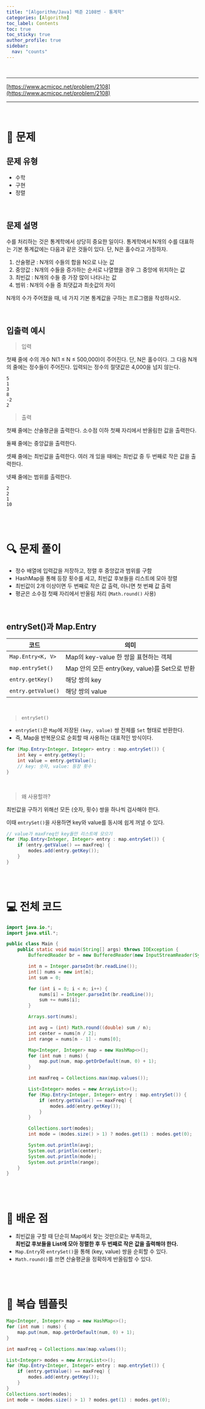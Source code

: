 ```yaml
---
title: "[Algorithm/Java] 백준 2108번 - 통계학"
categories: [Algorithm]
toc_label: Contents
toc: true
toc_sticky: true
author_profile: true
sidebar:
  nav: "counts"
---
```


<br>

---

[https://www.acmicpc.net/problem/2108](https://www.acmicpc.net/problem/2108)

---

<br>

# 📌 문제

## 문제 유형

- 수학
- 구현
- 정렬

<br>

## 문제 설명

수를 처리하는 것은 통계학에서 상당히 중요한 일이다. 통계학에서 N개의 수를 대표하는 기본 통계값에는 다음과 같은 것들이 있다. 단, N은 홀수라고 가정하자.

1. 산술평균 : N개의 수들의 합을 N으로 나눈 값
2. 중앙값 : N개의 수들을 증가하는 순서로 나열했을 경우 그 중앙에 위치하는 값
3. 최빈값 : N개의 수들 중 가장 많이 나타나는 값
4. 범위 : N개의 수들 중 최댓값과 최솟값의 차이

N개의 수가 주어졌을 때, 네 가지 기본 통계값을 구하는 프로그램을 작성하시오.

<br>

## 입출력 예시

> 입력

첫째 줄에 수의 개수 N(1 ≤ N ≤ 500,000)이 주어진다. 단, N은 홀수이다. 그 다음 N개의 줄에는 정수들이 주어진다. 입력되는 정수의 절댓값은 4,000을 넘지 않는다.

```
5
1
3
8
-2
2
```

> 출력

첫째 줄에는 산술평균을 출력한다. 소수점 이하 첫째 자리에서 반올림한 값을 출력한다.

둘째 줄에는 중앙값을 출력한다.

셋째 줄에는 최빈값을 출력한다. 여러 개 있을 때에는 최빈값 중 두 번째로 작은 값을 출력한다.

넷째 줄에는 범위를 출력한다.

```
2
2
1
10
```

<br><br>

# 🔍 문제 풀이

- 정수 배열에 입력값을 저장하고, 정렬 후 중앙값과 범위를 구함
- HashMap을 통해 등장 횟수를 세고, 최빈값 후보들을 리스트에 모아 정렬
- 최빈값이 2개 이상이면 두 번째로 작은 값 출력, 아니면 첫 번째 값 출력
- 평균은 소수점 첫째 자리에서 반올림 처리 (`Math.round()` 사용)

<br>

## entrySet()과 Map.Entry

| 코드               | 의미                                           |
| ------------------ | ---------------------------------------------- |
| `Map.Entry<K, V>`  | Map의 key-value 한 쌍을 표현하는 객체          |
| `map.entrySet()`   | Map 안의 모든 entry(key, value)를 Set으로 반환 |
| `entry.getKey()`   | 해당 쌍의 key                                  |
| `entry.getValue()` | 해당 쌍의 value                                |

<br>

> `entrySet()`

- `entrySet()`은 `Map`에 저장된 `(key, value)` 쌍 전체를 `Set` 형태로 반환한다.
- 즉, Map을 반복문으로 순회할 때 사용하는 대표적인 방식이다.

```java
for (Map.Entry<Integer, Integer> entry : map.entrySet()) {
    int key = entry.getKey();
    int value = entry.getValue();
    // key: 숫자, value: 등장 횟수
}
```

<br>

> 왜 사용할까?

최빈값을 구하기 위해선 모든 (숫자, 횟수) 쌍을 하나씩 검사해야 한다.

이때 `entrySet()`을 사용하면 key와 value를 동시에 쉽게 꺼낼 수 있다.

```java
// value가 maxFreq인 key들만 리스트에 모으기
for (Map.Entry<Integer, Integer> entry : map.entrySet()) {
    if (entry.getValue() == maxFreq) {
        modes.add(entry.getKey());
    }
}
```

<br><br>

# 💻 전체 코드

```java
import java.io.*;
import java.util.*;

public class Main {
    public static void main(String[] args) throws IOException {
        BufferedReader br = new BufferedReader(new InputStreamReader(System.in));

        int n = Integer.parseInt(br.readLine());
        int[] nums = new int[n];
        int sum = 0;

        for (int i = 0; i < n; i++) {
            nums[i] = Integer.parseInt(br.readLine());
            sum += nums[i];
        }

        Arrays.sort(nums);

        int avg = (int) Math.round((double) sum / n);
        int center = nums[n / 2];
        int range = nums[n - 1] - nums[0];

        Map<Integer, Integer> map = new HashMap<>();
        for (int num : nums) {
            map.put(num, map.getOrDefault(num, 0) + 1);
        }

        int maxFreq = Collections.max(map.values());

        List<Integer> modes = new ArrayList<>();
        for (Map.Entry<Integer, Integer> entry : map.entrySet()) {
            if (entry.getValue() == maxFreq) {
                modes.add(entry.getKey());
            }
        }

        Collections.sort(modes);
        int mode = (modes.size() > 1) ? modes.get(1) : modes.get(0);

        System.out.println(avg);
        System.out.println(center);
        System.out.println(mode);
        System.out.println(range);
    }
}
```

<br><br>

# 💭 배운 점

- 최빈값을 구할 때 단순히 Map에서 찾는 것만으로는 부족하고,  
  **최빈값 후보들을 List에 모아 정렬한 후 두 번째로 작은 값을 출력해야 한다.**
- `Map.Entry`와 `entrySet()`을 통해 (key, value) 쌍을 순회할 수 있다.
- `Math.round()`를 쓰면 산술평균을 정확하게 반올림할 수 있다.

<br><br>

# 🔁 복습 템플릿

```java
Map<Integer, Integer> map = new HashMap<>();
for (int num : nums) {
    map.put(num, map.getOrDefault(num, 0) + 1);
}

int maxFreq = Collections.max(map.values());

List<Integer> modes = new ArrayList<>();
for (Map.Entry<Integer, Integer> entry : map.entrySet()) {
    if (entry.getValue() == maxFreq) {
        modes.add(entry.getKey());
    }
}
Collections.sort(modes);
int mode = (modes.size() > 1) ? modes.get(1) : modes.get(0);
```

<br>
